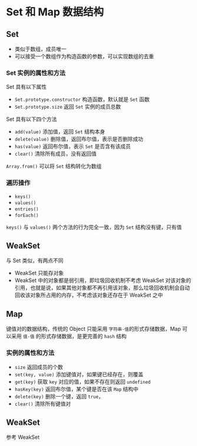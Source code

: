 # Set 和 Map 数据结构

## Set

* 类似于数组，成员唯一
* 可以接受一个数组作为构造函数的参数，可以实现数组的去重

### Set 实例的属性和方法

Set 具有以下属性


* `Set.prototype.constructor` 构造函数，默认就是 `Set` 函数
* `Set.prototype.size` 返回 `Set` 实例的成员总数

Set 具有以下四个方法

* `add(value)` 添加值，返回 `Set` 结构本身
* `delete(value)` 删除值，返回布尔值，表示是否删除成功
* `has(value)` 返回布尔值，表示 `Set` 是否含有该成员
* `clear()` 清除所有成员，没有返回值

`Array.from()` 可以将 `Set` 结构转化为数组

### 遍历操作

* `keys()`
* `values()`
* `entries()`
* `forEach()`

`keys()` 与 `values()` 两个方法的行为完全一致，因为 `Set` 结构没有键，只有值

## WeakSet

与 Set 类似，有两点不同

* WeakSet 只能存对象
* WeakSet 中的对象都是弱引用，即垃圾回收机制不考虑 WeakSet 对该对象的引用，也就是说，如果其他对象都不再引用该对象，那么垃圾回收机制会自动回收该对象所占用的内存，不考虑该对象还存在于 WeakSet 之中

## Map

键值对的数据结构，传统的 Object 只能采用 `字符串-值`的形式存储数据，Map 可以采用 `值-值` 的形式存储数据，是更完善的 `hash` 结构

### 实例的属性和方法

* `size` 返回成员的个数
* `set(key, value)` 添加键值对，如果键已经存在，则覆盖
* `get(key)` 获取 `key` 对应的值，如果不存在则返回 `undefined`
* `hasKey(key)` 返回布尔值，某个键是否在该 `Map` 结构中
* `delete(key)` 删除一个键，返回 `true`，
* `clear()` 清除所有键值对

## WeakSet

参考 WeakSet
